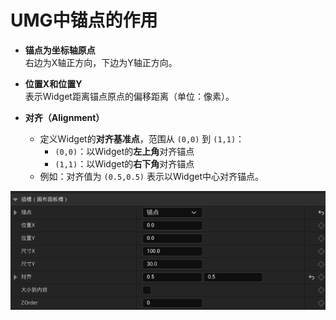 # UMG中锚点的作用

- **锚点为坐标轴原点**  
  右边为X轴正方向，下边为Y轴正方向。

- **位置X和位置Y**  
  表示Widget距离锚点原点的偏移距离（单位：像素）。

- **对齐（Alignment）**  
  - 定义Widget的**对齐基准点**，范围从 `(0,0)` 到 `(1,1)`：  
    - `(0,0)`：以Widget的**左上角**对齐锚点  
    - `(1,1)`：以Widget的**右下角**对齐锚点  
  - 例如：对齐值为 `(0.5,0.5)` 表示以Widget中心对齐锚点。


![](../../Image/UMGAnchors0.png)

